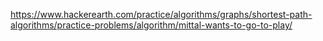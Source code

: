 https://www.hackerearth.com/practice/algorithms/graphs/shortest-path-algorithms/practice-problems/algorithm/mittal-wants-to-go-to-play/
